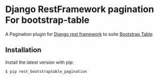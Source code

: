 Django RestFramework pagination For bootstrap-table
===================================================
A Pagination plugin for [Django rest framework](http://www.django-rest-framework.org/) to suite [Bootstrap Table](http://bootstrap-table.wenzhixin.net.cn/)



Installation
------------

Install the latest version with pip:

```bash
$ pip rest_bootstraptable_pagination
```

